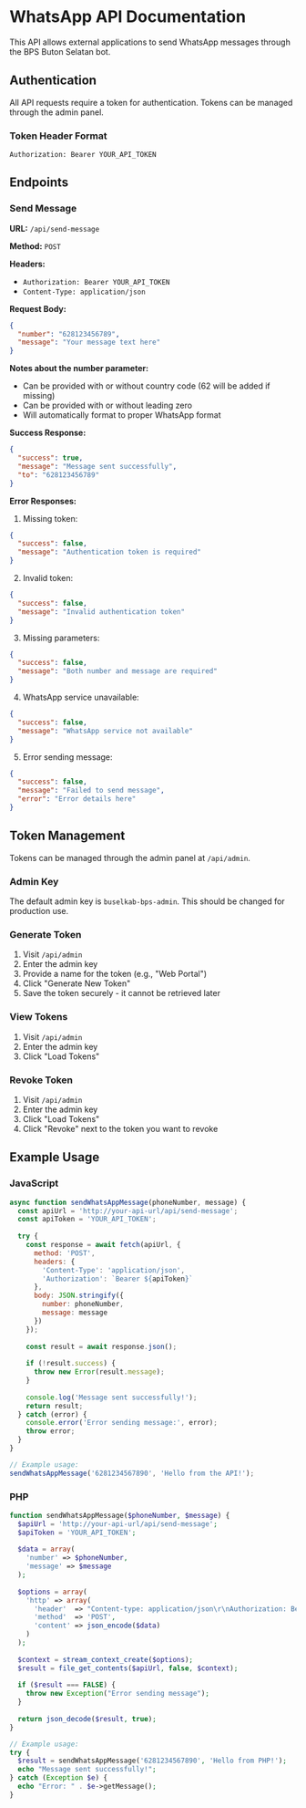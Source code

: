 # WhatsApp API Documentation

This API allows external applications to send WhatsApp messages through the BPS Buton Selatan bot.

## Authentication

All API requests require a token for authentication. Tokens can be managed through the admin panel.

### Token Header Format

``` Authorization: Bearer YOUR_API_TOKEN ```

## Endpoints

### Send Message

**URL:** `/api/send-message`

**Method:** `POST`

**Headers:**
- `Authorization: Bearer YOUR_API_TOKEN`
- `Content-Type: application/json`

**Request Body:**
```json 
{
  "number": "628123456789",
  "message": "Your message text here"
}
```

**Notes about the number parameter:**
- Can be provided with or without country code (62 will be added if missing)
- Can be provided with or without leading zero
- Will automatically format to proper WhatsApp format

**Success Response:**
```json
{
  "success": true,
  "message": "Message sent successfully",
  "to": "628123456789"
}
```

**Error Responses:**

1. Missing token:
```json
{
  "success": false,
  "message": "Authentication token is required"
}
```

2. Invalid token:
```json
{
  "success": false,
  "message": "Invalid authentication token"
}
```

3. Missing parameters:
```json
{
  "success": false,
  "message": "Both number and message are required"
}
```

4. WhatsApp service unavailable:
```json
{
  "success": false,
  "message": "WhatsApp service not available"
}
```

5. Error sending message:
```json
{
  "success": false,
  "message": "Failed to send message",
  "error": "Error details here"
}
```

## Token Management

Tokens can be managed through the admin panel at `/api/admin`.

### Admin Key

The default admin key is `buselkab-bps-admin`. This should be changed for production use.

### Generate Token

1. Visit `/api/admin`
2. Enter the admin key
3. Provide a name for the token (e.g., "Web Portal")
4. Click "Generate New Token"
5. Save the token securely - it cannot be retrieved later

### View Tokens

1. Visit `/api/admin`
2. Enter the admin key
3. Click "Load Tokens"

### Revoke Token

1. Visit `/api/admin`
2. Enter the admin key
3. Click "Load Tokens"
4. Click "Revoke" next to the token you want to revoke

## Example Usage

### JavaScript

```javascript
async function sendWhatsAppMessage(phoneNumber, message) {
  const apiUrl = 'http://your-api-url/api/send-message';
  const apiToken = 'YOUR_API_TOKEN';
  
  try {
    const response = await fetch(apiUrl, {
      method: 'POST',
      headers: {
        'Content-Type': 'application/json',
        'Authorization': `Bearer ${apiToken}`
      },
      body: JSON.stringify({
        number: phoneNumber,
        message: message
      })
    });
    
    const result = await response.json();
    
    if (!result.success) {
      throw new Error(result.message);
    }
    
    console.log('Message sent successfully!');
    return result;
  } catch (error) {
    console.error('Error sending message:', error);
    throw error;
  }
}

// Example usage:
sendWhatsAppMessage('6281234567890', 'Hello from the API!');
```

### PHP

```php
function sendWhatsAppMessage($phoneNumber, $message) {
  $apiUrl = 'http://your-api-url/api/send-message';
  $apiToken = 'YOUR_API_TOKEN';
  
  $data = array(
    'number' => $phoneNumber,
    'message' => $message
  );
  
  $options = array(
    'http' => array(
      'header'  => "Content-type: application/json\r\nAuthorization: Bearer " . $apiToken,
      'method'  => 'POST',
      'content' => json_encode($data)
    )
  );
  
  $context = stream_context_create($options);
  $result = file_get_contents($apiUrl, false, $context);
  
  if ($result === FALSE) {
    throw new Exception("Error sending message");
  }
  
  return json_decode($result, true);
}

// Example usage:
try {
  $result = sendWhatsAppMessage('6281234567890', 'Hello from PHP!');
  echo "Message sent successfully!";
} catch (Exception $e) {
  echo "Error: " . $e->getMessage();
}
```

